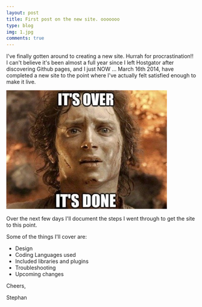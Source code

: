 ```yaml
---
layout: post
title: First post on the new site. ooooooo
type: blog
img: 1.jpg 
comments: true
---
```


I've finally gotten around to creating a new site. Hurrah for procrastination!! I can't believe it's been almost a full year since I left Hostgator after discovering Github pages, and I just NOW ... March 16th 2014, have completed a new site to the point where I've actually felt satisfied enough to make it live.

![Frodo looks tired](/img/blog/1.jpg "oh yes...there will be LotR references")

Over the next few days I'll document the steps I went through to get the site to this point.

Some of the things I'll cover are:

- Design
- Coding Languages used
- Included libraries and plugins
- Troubleshooting
- Upcoming changes

Cheers,

Stephan